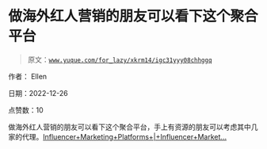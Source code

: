 # 做海外红人营销的朋友可以看下这个聚合平台

> 原文：[`www.yuque.com/for_lazy/xkrm14/igc31yyy08chhggq`](https://www.yuque.com/for_lazy/xkrm14/igc31yyy08chhggq)

作者： Ellen 

日期：2022-12-26 

点赞数：10 

做海外红人营销的朋友可以看下这个聚合平台，手上有资源的朋友可以考虑其中几家的代理。[Influencer+Marketing+Platforms+|+Influencer+Market...](https://influencermarketinghub.com/influencer-marketing-platforms/) 

